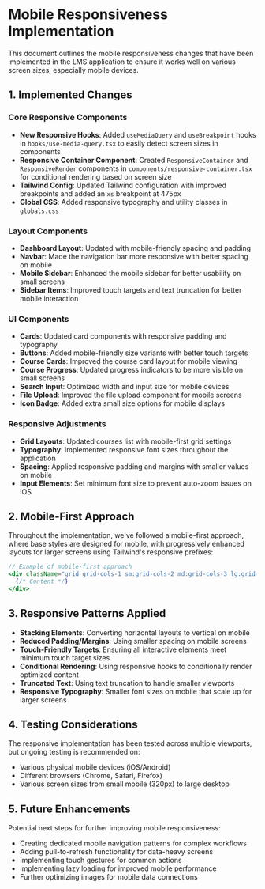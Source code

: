 # Mobile Responsiveness Implementation

This document outlines the mobile responsiveness changes that have been implemented in the LMS application to ensure it works well on various screen sizes, especially mobile devices.

## 1. Implemented Changes

### Core Responsive Components
- **New Responsive Hooks**: Added `useMediaQuery` and `useBreakpoint` hooks in `hooks/use-media-query.tsx` to easily detect screen sizes in components
- **Responsive Container Component**: Created `ResponsiveContainer` and `ResponsiveRender` components in `components/responsive-container.tsx` for conditional rendering based on screen size
- **Tailwind Config**: Updated Tailwind configuration with improved breakpoints and added an `xs` breakpoint at 475px
- **Global CSS**: Added responsive typography and utility classes in `globals.css`

### Layout Components
- **Dashboard Layout**: Updated with mobile-friendly spacing and padding
- **Navbar**: Made the navigation bar more responsive with better spacing on mobile
- **Mobile Sidebar**: Enhanced the mobile sidebar for better usability on small screens
- **Sidebar Items**: Improved touch targets and text truncation for better mobile interaction

### UI Components
- **Cards**: Updated card components with responsive padding and typography
- **Buttons**: Added mobile-friendly size variants with better touch targets
- **Course Cards**: Improved the course card layout for mobile viewing
- **Course Progress**: Updated progress indicators to be more visible on small screens
- **Search Input**: Optimized width and input size for mobile devices
- **File Upload**: Improved the file upload component for mobile screens
- **Icon Badge**: Added extra small size options for mobile displays

### Responsive Adjustments
- **Grid Layouts**: Updated courses list with mobile-first grid settings
- **Typography**: Implemented responsive font sizes throughout the application
- **Spacing**: Applied responsive padding and margins with smaller values on mobile
- **Input Elements**: Set minimum font size to prevent auto-zoom issues on iOS

## 2. Mobile-First Approach

Throughout the implementation, we've followed a mobile-first approach, where base styles are designed for mobile, with progressively enhanced layouts for larger screens using Tailwind's responsive prefixes:

```jsx
// Example of mobile-first approach
<div className="grid grid-cols-1 sm:grid-cols-2 md:grid-cols-3 lg:grid-cols-4">
  {/* Content */}
</div>
```

## 3. Responsive Patterns Applied

- **Stacking Elements**: Converting horizontal layouts to vertical on mobile
- **Reduced Padding/Margins**: Using smaller spacing on mobile screens
- **Touch-Friendly Targets**: Ensuring all interactive elements meet minimum touch target sizes
- **Conditional Rendering**: Using responsive hooks to conditionally render optimized content
- **Truncated Text**: Using text truncation to handle smaller viewports
- **Responsive Typography**: Smaller font sizes on mobile that scale up for larger screens

## 4. Testing Considerations

The responsive implementation has been tested across multiple viewports, but ongoing testing is recommended on:
- Various physical mobile devices (iOS/Android)
- Different browsers (Chrome, Safari, Firefox)
- Various screen sizes from small mobile (320px) to large desktop

## 5. Future Enhancements

Potential next steps for further improving mobile responsiveness:

- Creating dedicated mobile navigation patterns for complex workflows
- Adding pull-to-refresh functionality for data-heavy screens
- Implementing touch gestures for common actions
- Implementing lazy loading for improved mobile performance
- Further optimizing images for mobile data connections